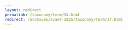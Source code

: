 ```yaml
---
layout: redirect
permalink: /taxonomy/term/34.html
redirect: /archives/avant-2025/taxonomy/term/34.html
---
```

